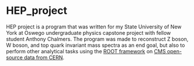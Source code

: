 # HEP_project
HEP project is a program that was written for my State University of New York at Oswego undergraduate physics capstone project with fellow student Anthony Chalmers. The program was made to reconstruct Z boson, W boson, and top quark invariant mass spectra as an end goal, but also to perform other analytical tasks using the [ROOT framework](https://root.cern/) on [CMS open-source data from CERN](http://opendata.cern.ch/record/50). 
